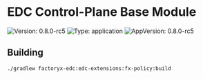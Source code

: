# EDC Control-Plane Base Module

![Version: 0.8.0-rc5](https://img.shields.io/badge/Version-0.8.0--rc5-informational?style=flat-square) ![Type: application](https://img.shields.io/badge/Type-extension-informational?style=flat-square) ![AppVersion: 0.8.0-rc5](https://img.shields.io/badge/AppVersion-0.8.0--rc5-informational?style=flat-square)

## Building

```shell
./gradlew factoryx-edc:edc-extensions:fx-policy:build
```
